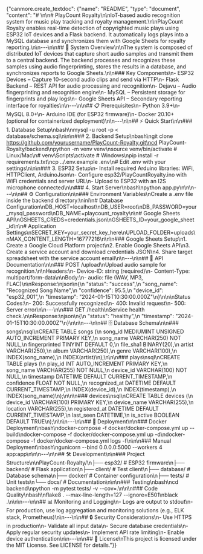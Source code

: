 {"canmore.create_textdoc": {"name": "README", "type": "document", "content": "#
\n\n# PlayCount Royalty\n\nIoT-based audio recognition system for music play tracking and royalty management.\n\nPlayCount Royalty enables real-time detection of copyrighted music plays using ESP32 IoT devices and a Flask backend. It automatically logs plays into a MySQL database and synchronizes them with Google Sheets for royalty reporting.\n\n---\n\n## 🚀 System Overview\n\nThe system is composed of distributed IoT devices that capture short audio samples and transmit them to a central backend. The backend processes and recognizes these samples using audio fingerprinting, stores the results in a database, and synchronizes reports to Google Sheets.\n\n### Key Components\n- ESP32 Devices – Capture 10-second audio clips and send via HTTP\n- Flask Backend – REST API for audio processing and recognition\n- Dejavu – Audio fingerprinting and recognition engine\n- MySQL – Persistent storage for fingerprints and play logs\n- Google Sheets API – Secondary reporting interface for royalties\n\n---\n\n## 📋 Prerequisites\n- Python 3.9+\n- MySQL 8.0+\n- Arduino IDE (for ESP32 firmware)\n- Docker 20.10+ (optional for containerized deployment)\n\n---\n\n## ⚡ Quick Start\n\n### 1. Database Setup\nbash\nmysql -u root -p < database/schema.sql\n\n\n### 2. Backend Setup\nbash\ngit clone https://github.com/yourusername/PlayCount-Royalty.git\ncd PlayCount-Royalty/backend\npython -m venv venv\nsource venv/bin/activate # Linux/Mac\n# venv\\Scripts\\activate # Windows\npip install -r requirements.txt\ncp ../.env.example .env\n# Edit .env with your settings\n\n\n### 3. ESP32 Setup\n- Install required Arduino libraries: WiFi, HTTPClient, ArduinoJson\n- Configure esp32/PlayCountRoyalty.ino with WiFi credentials and server URL\n- Upload to ESP32 with an I2S microphone connected\n\n### 4. Start Server\nbash\npython app.py\n\n\n---\n\n## ⚙️ Configuration\n\n### Environment Variables\nCreate a .env file inside the backend directory:\nini\n# Database Configuration\nDB_HOST=localhost\nDB_USER=root\nDB_PASSWORD=your_mysql_password\nDB_NAME=playcount_royalty\n\n# Google Sheets API\nGSHEETS_CREDS=credentials.json\nGSHEETS_ID=your_google_sheet_id\n\n# Application Settings\nSECRET_KEY=your_secret_key_here\nUPLOAD_FOLDER=uploads\nMAX_CONTENT_LENGTH=16777216\n\n\n### Google Sheets Setup\n1. Create a Google Cloud Platform project\n2. Enable Google Sheets API\n3. Create a service account and download credentials JSON\n4. Share target spreadsheet with the service account email\n\n---\n\n## 📡 API Documentation\n\n### POST /upload\nUpload audio sample for recognition.\n\nHeaders:\n- Device-ID: string (required)\n- Content-Type: multipart/form-data\n\nBody:\n- audio: file (WAV, MP3, FLAC)\n\nResponse:\njson\n{\n \"status\": \"success\",\n \"song_name\": \"Recognized Song Name\",\n \"confidence\": 95.5,\n \"device_id\": \"esp32_001\",\n \"timestamp\": \"2024-01-15T10:30:00.000Z\"\n}\n\n\nStatus Codes:\n- 200: Successfully recognized\n- 400: Invalid request\n- 500: Server error\n\n---\n\n### GET /health\nService health check.\n\nResponse:\njson\n{\n \"status\": \"healthy\",\n \"timestamp\": \"2024-01-15T10:30:00.000Z\"\n}\n\n\n---\n\n## 🗄️ Database Schema\n\n### songs\nsql\nCREATE TABLE songs (\n song_id MEDIUMINT UNSIGNED AUTO_INCREMENT PRIMARY KEY,\n song_name VARCHAR(250) NOT NULL,\n fingerprinted TINYINT DEFAULT 0,\n file_sha1 BINARY(20),\n artist VARCHAR(250),\n album VARCHAR(250),\n genre VARCHAR(100),\n INDEX(song_name),\n INDEX(artist)\n);\n\n\n### plays\nsql\nCREATE TABLE plays (\n play_id INT AUTO_INCREMENT PRIMARY KEY,\n song_name VARCHAR(255) NOT NULL,\n device_id VARCHAR(100) NOT NULL,\n timestamp DATETIME DEFAULT CURRENT_TIMESTAMP,\n confidence FLOAT NOT NULL,\n recognized_at DATETIME DEFAULT CURRENT_TIMESTAMP,\n INDEX(device_id),\n INDEX(timestamp),\n INDEX(song_name)\n);\n\n\n### devices\nsql\nCREATE TABLE devices (\n device_id VARCHAR(100) PRIMARY KEY,\n device_name VARCHAR(255),\n location VARCHAR(255),\n registered_at DATETIME DEFAULT CURRENT_TIMESTAMP,\n last_seen DATETIME,\n is_active BOOLEAN DEFAULT TRUE\n);\n\n\n---\n\n## 🚢 Deployment\n\n### Docker Deployment\nbash\ndocker-compose -f docker/docker-compose.yml up --build\ndocker-compose -f docker/docker-compose.yml up -d\ndocker-compose -f docker/docker-compose.yml logs -f\n\n\n### Manual Deployment\nbash\ngunicorn --bind 0.0.0.0:5000 --workers 4 app:app\n\n\n---\n\n## 🛠 Development\n\n### Project Structure\n\nPlayCount-Royalty/\n├── esp32/ # ESP32 firmware\n├── backend/ # Flask application\n├── client/ # Test client\n├── database/ # Database schema\n├── docker/ # Container configuration\n├── tests/ # Unit tests\n└── docs/ # Documentation\n\n\n### Testing\nbash\ncd backend\npython -m pytest tests/ -v --cov=.\n\n\n### Code Quality\nbash\nflake8 . --max-line-length=127 --ignore=E501\nblack .\n\n\n---\n\n## 📊 Monitoring and Logging\n- Logs are output to stdout\n- For production, use log aggregation and monitoring solutions (e.g., ELK stack, Prometheus)\n\n---\n\n## 🔒 Security Considerations\n- Use HTTPS in production\n- Validate all input data\n- Secure database credentials\n- Apply regular security updates\n- Implement API rate limiting\n- Enable device authentication\n\n---\n\n## 📄 License\nThis project is licensed under the MIT License. See LICENSE
 for details."}}
